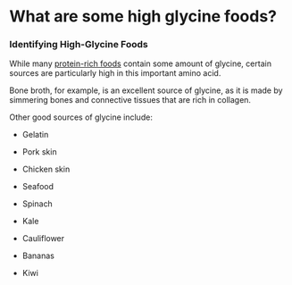 # What are some high glycine foods?

### **Identifying High-Glycine Foods**

While many [protein-rich foods](https://www.drberg.com/blog/what-type-of-protein-do-i-eat) contain some amount of glycine, certain sources are particularly high in this important amino acid.

Bone broth, for example, is an excellent source of glycine, as it is made by simmering bones and connective tissues that are rich in collagen.

Other good sources of glycine include:

- Gelatin

- Pork skin

- Chicken skin

- Seafood

- Spinach

- Kale

- Cauliflower

- Bananas

- Kiwi